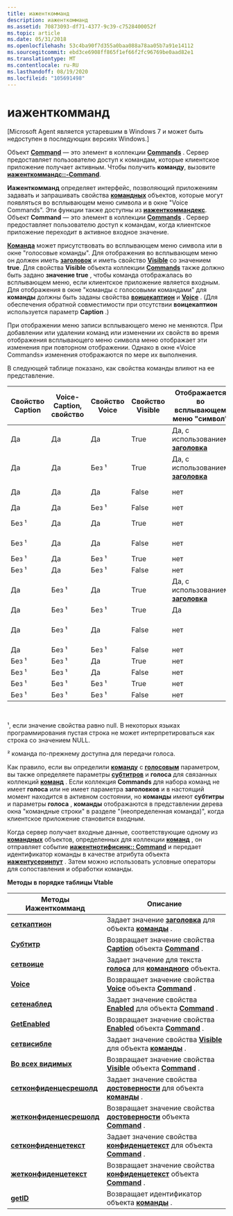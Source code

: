 ```yaml
---
title: иаженткомманд
description: иаженткомманд
ms.assetid: 70873093-df71-4377-9c39-c7528400052f
ms.topic: article
ms.date: 05/31/2018
ms.openlocfilehash: 53c4ba90f7d355a0baa088a78aa05b7a91e14112
ms.sourcegitcommit: ebd3ce6908ff865f1ef66f2fc96769be0aad82e1
ms.translationtype: MT
ms.contentlocale: ru-RU
ms.lasthandoff: 08/19/2020
ms.locfileid: "105691498"
---
```

# <a name="iagentcommand"></a>иаженткомманд

\[Microsoft Agent является устаревшим в Windows 7 и может быть недоступен в последующих версиях Windows.\]

Объект [**Command**](/windows/desktop/lwef/the-command-object) — это элемент в коллекции [**Commands**](/windows/desktop/lwef/the-commands-collection-object) . Сервер предоставляет пользователю доступ к командам, которые клиентское приложение получает активным. Чтобы получить **команду**, вызовите [**иаженткоммандс::-Command**](iagentcommands--getcommand.md).

**Иаженткомманд** определяет интерфейс, позволяющий приложениям задавать и запрашивать свойства [**командных**](/windows/desktop/lwef/the-command-object) объектов, которые могут появляться во всплывающем меню символа и в окне "Voice Commands". Эти функции также доступны из [**иаженткоммандекс**](iagentcommandex.md). Объект **Command** — это элемент в коллекции [**Commands**](/windows/desktop/lwef/the-commands-collection-object) . Сервер предоставляет пользователю доступ к командам, когда клиентское приложение переходит в активное входное значение.

[**Команда**](/windows/desktop/lwef/the-command-object) может присутствовать во всплывающем меню символа или в окне "голосовые команды". Для отображения во всплывающем меню он должен иметь [**заголовок**](caption-property.md) и иметь свойство [**Visible**](visible-property.md) со значением **true**. Для свойства **Visible** объекта коллекции [**Commands**](/windows/desktop/lwef/the-commands-collection-object) также должно быть задано **значение true** , чтобы команда отображалась во всплывающем меню, если клиентское приложение является входным. Для отображения в окне "команды с голосовыми командами" для **команды** должны быть заданы свойства [**воицекаптион**](voicecaption-property.md) и [**Voice**](voice-property.md) . (Для обеспечения обратной совместимости при отсутствии **воицекаптион** используется параметр **Caption** .)

При отображении меню записи всплывающего меню не меняются. При добавлении или удалении команд или изменении их свойств во время отображения всплывающего меню символа меню отображает эти изменения при повторном отображении. Однако в окне «Voice Commands» изменения отображаются по мере их выполнения.

В следующей таблице показано, как свойства команды влияют на ее представление.



| Свойство Caption | Voice-Caption, свойство | Свойство Voice | Свойство Visible | Отображается во всплывающем меню "символ"             | Отображается в окне "Voice Commands"                         |
|------------------|------------------------|----------------|------------------|------------------------------------------------|----------------------------------------------------------|
| Да              | Да                    | Да            | True             | Да, с использованием [ **заголовка**](caption-property.md) | Да, с помощью [ **воицекаптион**](voicecaption-property.md) |
| Да              | Да                    | Без ¹            | True             | Да, с использованием [ **заголовка**](caption-property.md) | Нет                                                       |
| Да              | Да                    | Да            | False            | нет                                             | Да, с помощью [ **воицекаптион**](voicecaption-property.md) |
| Да              | Да                    | Без ¹            | False            | нет                                             | Нет                                                       |
| Без ¹              | Да                    | Да            | True             | нет                                             | Да, с помощью [ **воицекаптион**](voicecaption-property.md) |
| Без ¹              | Да                    | Да            | False            | нет                                             | Да, с помощью [ **воицекаптион**](voicecaption-property.md) |
| Без ¹              | Да                    | Без ¹            | True             | нет                                             | Нет                                                       |
| Без ¹              | Да                    | Без ¹            | False            | нет                                             | Нет                                                       |
| Да              | Без ¹                    | Да            | True             | Да, с использованием [ **заголовка**](caption-property.md) | Да, с использованием [ **заголовка**](caption-property.md)           |
| Да              | Без ¹                    | Без ¹            | True             | Да                                            | Нет                                                       |
| Да              | Без ¹                    | Да            | False            | нет                                             | Да, с использованием [ **заголовка**](caption-property.md)           |
| Да              | Без ¹                    | Без ¹            | False            | нет                                             | Нет                                                       |
| Без ¹              | Без ¹                    | Да            | True             | нет                                             | Без ²                                                      |
| Без ¹              | Без ¹                    | Да            | False            | нет                                             | Без ²                                                      |
| Без ¹              | Без ¹                    | Без ¹            | True             | нет                                             | Нет                                                       |
| Без ¹              | Без ¹                    | Без ¹            | False            | нет                                             | Нет                                                       |



 

¹, если значение свойства равно null. В некоторых языках программирования пустая строка не может интерпретироваться как строка со значением NULL.

² команда по-прежнему доступна для передачи голоса.

Как правило, если вы определили [**команду**](/windows/desktop/lwef/the-command-object) с [**голосовым**](voice-property.md) параметром, вы также определяете параметры [**субтитров**](caption-property.md) и **голоса** для связанных коллекций [**команд**](/windows/desktop/lwef/the-commands-collection-object) . Если коллекция **Commands** для набора команд не имеет **голоса** или не имеет параметра **заголовков** и в настоящий момент находится в активном состоянии, но **команды** имеют **субтитры** и параметры **голоса** , **команды** отображаются в представлении дерева окна "командные строки" в разделе "(неопределенная команда)", когда клиентское приложение становится входным.

Когда сервер получает входные данные, соответствующие одному из [**командных**](/windows/desktop/lwef/the-command-object) объектов, определенных для коллекции [**команд**](/windows/desktop/lwef/the-commands-collection-object) , он отправляет событие [**иажентнотифисинк:: Command**](https://www.bing.com/search?q=**IAgentNotifySink::Command**) и передает идентификатор команды в качестве атрибута объекта [**иажентусеринпут**](https://www.bing.com/search?q=**IAgentUserInput**) . Затем можно использовать условные операторы для сопоставления и обработки команды.

**Методы в порядке таблицы Vtable**



| Методы Иаженткомманд                                                   | Описание                                                                                                                         |
|-------------------------------------------------------------------------|-------------------------------------------------------------------------------------------------------------------------------------|
| [**сеткаптион**](https://www.bing.com/search?q=**SetCaption**)                             | Задает значение [**заголовка**](caption-property.md) для объекта [**команды**](/windows/desktop/lwef/the-command-object) .                         |
| [**Субтитр**](https://www.bing.com/search?q=**GetCaption**)                             | Возвращает значение свойства [**Caption**](caption-property.md) объекта [**Command**](/windows/desktop/lwef/the-command-object) .               |
| [**сетвоице**](iagentcommand--setvoice.md)                             | Задает значение для текста [**голоса**](voice-property.md) для [**командного**](/windows/desktop/lwef/the-command-object) объекта.                        |
| [**Voice**](iagentcommand--getvoice.md)                             | Возвращает значение свойства [**Voice**](voice-property.md) объекта [**Command**](/windows/desktop/lwef/the-command-object) .                   |
| [**сетенаблед**](iagentcommand--setenabled.md)                         | Задает значение свойства [**Enabled**](enabled-property.md) для объекта [**Command**](/windows/desktop/lwef/the-command-object) .                 |
| [**GetEnabled**](iagentcommand--getenabled.md)                         | Возвращает значение свойства [**Enabled**](enabled-property.md) объекта [**Command**](/windows/desktop/lwef/the-command-object) .               |
| [**сетвисибле**](iagentcommand--setvisible.md)                         | Задает значение свойства [**Visible**](visible-property.md) для объекта [**команды**](/windows/desktop/lwef/the-command-object) .                 |
| [**Во всех видимых**](iagentcommand--getvisible.md)                         | Возвращает значение свойства [**Visible**](visible-property.md) объекта [**Command**](/windows/desktop/lwef/the-command-object) .               |
| [**сетконфиденцесрешолд**](iagentcommand--setconfidencethreshold.md) | Задает значение свойства [**достоверности**](confidence-property.md) для объекта [**команды**](/windows/desktop/lwef/the-command-object) .           |
| [**жетконфиденцесрешолд**](iagentcommand--getconfidencethreshold.md) | Возвращает значение свойства [**достоверности**](confidence-property.md) объекта [**Command**](/windows/desktop/lwef/the-command-object) .         |
| [**сетконфиденцетекст**](iagentcommand--setconfidencetext.md)           | Задает значение свойства [**конфиденцетекст**](confidencetext-property.md) для объекта [**Command**](/windows/desktop/lwef/the-command-object) .   |
| [**жетконфиденцетекст**](iagentcommand--getconfidencetext.md)           | Возвращает значение свойства [**конфиденцетекст**](confidencetext-property.md) объекта [**Command**](/windows/desktop/lwef/the-command-object) . |
| [**getID**](iagentcommand--getid.md)                                   | Возвращает идентификатор объекта [**команды**](/windows/desktop/lwef/the-command-object) .                                                                      |



 

 

 